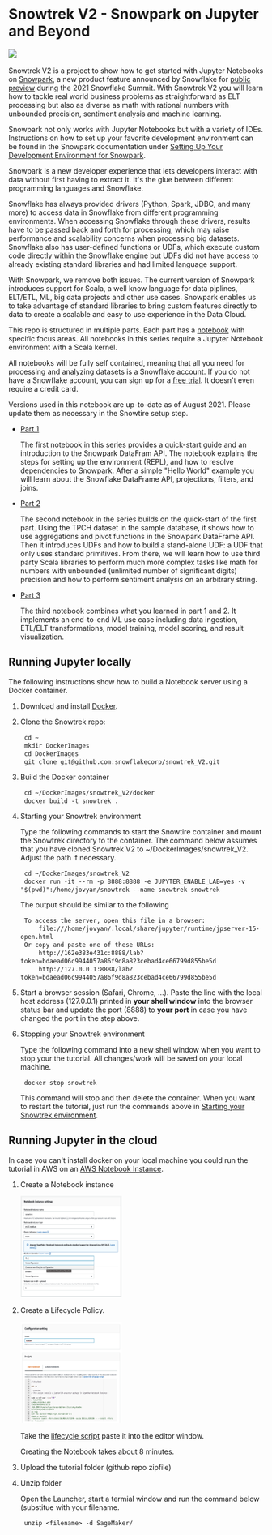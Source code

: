 # Snowtrek V2 - Snowpark on Jupyter and Beyond

![](jpg/stock_small.jpg)

Snowtrek V2 is a project to show how to get started with Jupyter Notebooks on [Snowpark](https://docs.snowflake.com/en/developer-guide/snowpark/index.html), a new product feature announced by Snowflake for [public preview](https://www.snowflake.com/blog/welcome-to-snowpark-new-data-programmability-for-the-data-cloud/) during the 2021 Snowflake Summit. With Snowtrek V2 you will learn how to tackle real world business problems as straightforward as ELT processing but also as diverse as math with rational numbers with unbounded precision, sentiment analysis and machine learning.

Snowpark not only works with Jupyter Notebooks but with a variety of IDEs. Instructions on how to set up your favorite development environment can be found in the Snowpark documentation under [Setting Up Your Development Environment for Snowpark](https://docs.snowflake.com/en/developer-guide/snowpark/setup.html).

Snowpark is a new developer experience that lets developers interact with data without first having to extract it. It's the glue between different programming languages and Snowflake. 

Snowflake has always provided drivers (Python, Spark, JDBC, and many more) to access data in Snowflake from different programming environments. When accessing Snowflake through these drivers, results have to be passed back and forth for processing, which may raise performance and scalability concerns when processing big datasets. Snowflake also has user-defined functions or UDFs, which execute custom code directly within the Snowflake engine but UDFs did not have access to already existing standard libraries and had limited language support. 

With Snowpark, we remove both issues. The current version of Snowpark introduces support for Scala, a well know language for data piplines, ELT/ETL, ML, big data projects and other use cases. Snowpark enables us to take advantage of standard libraries to bring custom features directly to data to create a scalable and easy to use experience in the Data Cloud.

This repo is structured in multiple parts. Each part has a [notebook](notebook) with specific focus areas. All notebooks in this series require a Jupyter Notebook environment with a Scala kernel.  

All notebooks will be fully self contained, meaning that all you need for processing and analyzing datasets is a Snowflake account.  If you do not have a Snowflake account, you can sign up for a [free trial](https://signup.snowflake.com/). It doesn't even require a credit card.

Versions used in this notebook are up-to-date as of August 2021. Please update them as necessary in the Snowtire setup step.


- [Part 1](notebook/part1/part1.ipynb) 

    The first notebook in this series provides a quick-start guide and an introduction to the Snowpark DataFram API. The notebook explains the steps for setting up the environment (REPL), and how to resolve dependencies to Snowpark. After a simple "Hello World" example you will learn about the Snowflake DataFrame API, projections, filters, and joins.
 

- [Part 2](notebook/part2/part2.ipynb) 

    The second notebook in the series builds on the quick-start of the first part. Using the TPCH dataset in the sample database, it shows how to use aggregations and pivot functions in the Snowpark DataFrame API. Then it introduces UDFs and how to build a stand-alone UDF: a UDF that only uses standard primitives. From there, we will learn how to use third party Scala libraries to perform much more complex tasks like math for numbers with unbounded (unlimited number of significant digits) precision and how to perform sentiment analysis on an arbitrary string.
    
- [Part 3](notebook/part3/part3.ipynb) 

    The third notebook combines what you learned in part 1 and 2. It implements an end-to-end ML use case including data ingestion, ETL/ELT transformations, model training, model scoring, and result visualization.
    
## Running Jupyter locally

The following instructions show how to build a Notebook server using a Docker container.

1. Download and install [Docker](https://docs.docker.com/docker-for-mac/install/).

1. Clone the Snowtrek repo: 

        cd ~
        mkdir DockerImages
        cd DockerImages
        git clone git@github.com:snowflakecorp/snowtrek_V2.git
        
1. Build the Docker container

        cd ~/DockerImages/snowtrek_V2/docker
        docker build -t snowtrek .
        
1. <a name="starting-your-snowtrek-environment">Starting your Snowtrek environment </a>

    Type the following commands to start the Snowtire container and mount the Snowtrek directory to the container. The command below assumes that you have cloned Snowtrek V2 to ~/DockerImages/snowtrek_V2. Adjust the path if necessary. 

        cd ~/DockerImages/snowtrek_V2
        docker run -it --rm -p 8888:8888 -e JUPYTER_ENABLE_LAB=yes -v "$(pwd)":/home/jovyan/snowtrek --name snowtrek snowtrek
        
    The output should be similar to the following

        To access the server, open this file in a browser:
            file:///home/jovyan/.local/share/jupyter/runtime/jpserver-15-open.html
        Or copy and paste one of these URLs:
            http://162e383e431c:8888/lab?token=bdaead06c9944057a86f9d8a823cebad4ce66799d855be5d
            http://127.0.0.1:8888/lab?token=bdaead06c9944057a86f9d8a823cebad4ce66799d855be5d
            

1. Start a browser session (Safari, Chrome, ...). Paste the line with the local host address (127.0.0.1) printed in **your shell window** into the browser status bar and update the port (8888) to **your port** in case you have changed the port in the step above.

1. Stopping your Snowtrek environment
    
    Type the following command into a new shell window when you want to stop your the tutorial. All changes/work will be saved on your local machine. 
    
        docker stop snowtrek
        
    This command will stop and then delete the container. When you want to restart the tutorial, just run the commands above in [Starting your Snowtrek environment](#starting-your-snowtrek-environment).
        
## Running Jupyter in the cloud

In case you can't install docker on your local machine you could run the tutorial in AWS on an [AWS Notebook Instance](https://docs.aws.amazon.com/sagemaker/latest/dg/nbi.html).

1. Create a Notebook instance

   <img src="jpg/create_notebook.png" width="200" height="200" />

1. Create a Lifecycle Policy.

   <img src="jpg/create_lifecycle_policy.png" width="200" height="200" />

   Take the [lifecycle script](docker/onstart) paste it into the editor window.
    
   Creating the Notebook takes about 8 minutes.

1. Upload the tutorial folder (github repo zipfile)

1. Unzip folder

   Open the Launcher, start a termial window and run the command below (substitue <filename> with your filename.

        unzip <filename> -d SageMaker/
